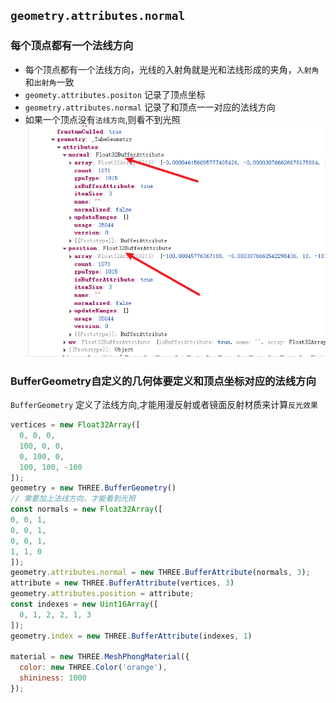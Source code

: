 ## `geometry.attributes.normal`
### 每个顶点都有一个法线方向
- 每个顶点都有一个法线方向，光线的入射角就是光和法线形成的夹角，`入射角`和`出射角`一致
- `geomety.attributes.positon` 记录了顶点坐标
- `geometry.attributes.normal` 记录了和顶点一一对应的法线方向
- 如果一个顶点没有`法线方向`,则看不到光照
![img.png](img.png)

### BufferGeometry自定义的几何体要定义和顶点坐标对应的法线方向

`BufferGeometry` 定义了法线方向,才能用漫反射或者镜面反射材质来计算`反光效果`

```javascript
vertices = new Float32Array([
  0, 0, 0,
  100, 0, 0,
  0, 100, 0,
  100, 100, -100
]);
geometry = new THREE.BufferGeometry()
// 需要加上法线方向，才能看到光照
const normals = new Float32Array([
0, 0, 1,
0, 0, 1,
0, 0, 1,
1, 1, 0
]);
geometry.attributes.normal = new THREE.BufferAttribute(normals, 3);
attribute = new THREE.BufferAttribute(vertices, 3)
geometry.attributes.position = attribute;
const indexes = new Uint16Array([
  0, 1, 2, 2, 1, 3
]);
geometry.index = new THREE.BufferAttribute(indexes, 1)

material = new THREE.MeshPhongMaterial({
  color: new THREE.Color('orange'),
  shininess: 1000
});
```
